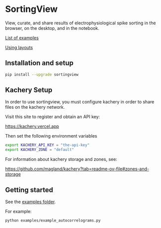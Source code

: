# SortingView

View, curate, and share results of electrophysiological spike sorting in the browser, on the desktop, and in the notebook.

[List of examples](./doc/examples.md)

[Using layouts](./doc/layouts.md)

## Installation and setup

```bash
pip install --upgrade sortingview
```

## Kachery Setup

In order to use sortingview, you must configure kachery in order to share files on the kachery network.

Visit this site to register and obtain an API key:

https://kachery.vercel.app

Then set the following environment variables

```bash
export KACHERY_API_KEY = "the-api-key"
export KACHERY_ZONE = "default"
```

For information about kachery storage and zones, see:

https://github.com/magland/kachery?tab=readme-ov-file#zones-and-storage

## Getting started

See the [examples folder](./examples).

For example:

```bash
python examples/example_autocorrelograms.py
```